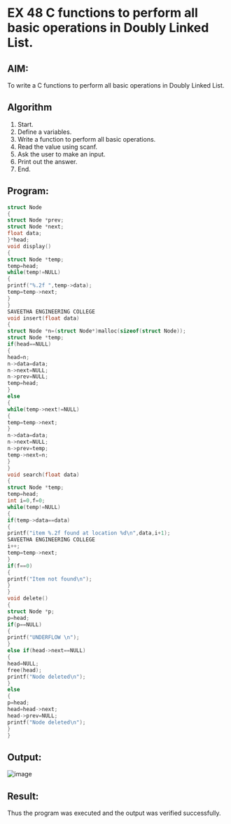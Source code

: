 # EX 48 C functions to perform all basic operations in Doubly Linked List.
## AIM:
To write a C functions to perform all basic operations in Doubly Linked List.

## Algorithm
1. Start.
2. Define a variables.
3. Write a function to perform all basic operations.
4. Read the value using scanf.
5. Ask the user to make an input.
6. Print out the answer.
7. End.   

## Program:
```c
struct Node
{
struct Node *prev; 
struct Node *next; 
float data;
}*head;
void display()
{
struct Node *temp; 
temp=head;
while(temp!=NULL)
{
printf("%.2f ",temp->data); 
temp=temp->next;
}
}
SAVEETHA ENGINEERING COLLEGE
void insert(float data)
{
struct Node *n=(struct Node*)malloc(sizeof(struct Node)); 
struct Node *temp;
if(head==NULL)
{
head=n;
n->data=data;
n->next=NULL;
n->prev=NULL; 
temp=head;
}
else
{
while(temp->next!=NULL)
{
temp=temp->next;
}
n->data=data;
n->next=NULL; 
n->prev=temp; 
temp->next=n;
}
}
void search(float data)
{
struct Node *temp; 
temp=head;
int i=0,f=0;
while(temp!=NULL)
{
if(temp->data==data)
{
printf("item %.2f found at location %d\n",data,i+1); 
SAVEETHA ENGINEERING COLLEGE
i++;
temp=temp->next;
}
if(f==0)
{
printf("Item not found\n");
}
}
void delete()
{
struct Node *p;
p=head; 
if(p==NULL)
{
printf("UNDERFLOW \n");
}
else if(head->next==NULL)
{
head=NULL; 
free(head);
printf("Node deleted\n");
}
else
{
p=head; 
head=head->next;
head->prev=NULL; 
printf("Node deleted\n");
}
}
```

## Output:

![image](https://github.com/user-attachments/assets/93d7b0d6-bfd6-4535-be42-cca71e69a67c)


## Result:
Thus the program was executed and the output was verified successfully.
